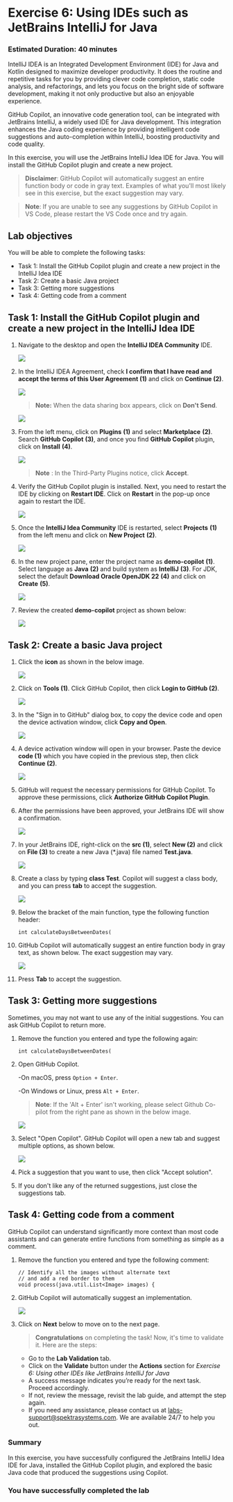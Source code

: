 # Exercise 6: Using IDEs such as JetBrains IntelliJ for Java

### Estimated Duration: 40 minutes

IntelliJ IDEA is an Integrated Development Environment (IDE) for Java and Kotlin designed to maximize developer productivity. It does the routine and repetitive tasks for you by providing clever code completion, static code analysis, and refactorings, and lets you focus on the bright side of software development, making it not only productive but also an enjoyable experience.

GitHub Copilot, an innovative code generation tool, can be integrated with JetBrains IntelliJ, a widely used IDE for Java development. This integration enhances the Java coding experience by providing intelligent code suggestions and auto-completion within IntelliJ, boosting productivity and code quality.

In this exercise, you will use the JetBrains IntelliJ Idea IDE for Java. You will install the GitHub Copilot plugin and create a new project.

>**Disclaimer**: GitHub Copilot will automatically suggest an entire function body or code in gray text. Examples of what you'll most likely see in this exercise, but the exact suggestion may vary.

>**Note**: If you are unable to see any suggestions by GitHub Copilot in VS Code, please restart the VS Code once and try again.

## Lab objectives

You will be able to complete the following tasks:

- Task 1: Install the GitHub Copilot plugin and create a new project in the IntelliJ Idea IDE
- Task 2: Create a basic Java project
- Task 3: Getting more suggestions
- Task 4: Getting code from a comment

## Task 1: Install the GitHub Copilot plugin and create a new project in the IntelliJ Idea IDE

1. Navigate to the desktop and open the **IntelliJ IDEA Community** IDE.

   ![](../media/E6-T1-S1.png)

1. In the IntelliJ IDEA Agreement, check **I confirm that I have read and accept the terms of this User Agreement (1)** and click on **Continue (2)**.

   ![](../media/E6-T1-S2.png)

   >**Note:** When the data sharing box appears, click on **Don't Send**.

   ![](../media/E6-T1-S2.1.png)

1. From the left menu, click on **Plugins** **(1)** and select **Marketplace** **(2)**. Search **GitHub Copilot** **(3)**, and once you find **GitHub Copilot** plugin, click on **Install** **(4)**.

   ![](../media/install-plugin.png)

   >**Note** : In the Third-Party Plugins notice, click **Accept**.

1. Verify the GitHub Copilot plugin is installed. Next, you need to restart the IDE by clicking on **Restart IDE**. Click on **Restart** in the pop-up once again to restart the IDE.

   ![](../media/restart-ide(1).png)

1. Once the **IntelliJ Idea Community** IDE is restarted, select **Projects** **(1)** from the left menu and click on **New Project** **(2)**.

   ![](../media/create-project.png)

1. In the new project pane, enter the project name as **demo-copilot** **(1)**. Select language as **Java** **(2)** and build system as **IntelliJ** **(3)**. For JDK, select the default **Download Oracle OpenJDK 22** **(4)** and click on **Create** **(5)**.

   ![](../media/Exercise-06-v2-02.png)

1. Review the created **demo-copilot** project as shown below:

   ![](../media/demo-copilot-project.png)

## Task 2: Create a basic Java project

1. Click the **icon** as shown in the below image. 

   ![](../media/icon.png)

1. Click on **Tools (1)**. Click GitHub Copilot, then click **Login to GitHub (2)**.

   ![](../media/login.png)

1. In the "Sign in to GitHub" dialog box, to copy the device code and open the device activation window, click **Copy and Open**.

   ![](../media/ex6-copy-code.png)

1. A device activation window will open in your browser. Paste the device **code (1)** which you have copied in the previous step, then click **Continue (2)**.

   ![](../media/ex6-device-activation.png)

1. GitHub will request the necessary permissions for GitHub Copilot. To approve these permissions, click **Authorize GitHub Copilot Plugin**.

1. After the permissions have been approved, your JetBrains IDE will show a confirmation.

   ![](../media/Exercise-06-v2-04.png)

1. In your JetBrains IDE, right-click on the **src (1)**, select **New (2)** and click on **File (3)** to create a new Java (*.java) file named **Test.java**.

   ![](../media/ex6-test-java.png)

1. Create a class by typing **class Test**. Copilot will suggest a class body, and you can press **tab** to accept the suggestion.

   ![](../media/ex6-class-test.png)

1. Below the bracket of the main function, type the following function header:

   ```
   int calculateDaysBetweenDates(
   ```

1. GitHub Copilot will automatically suggest an entire function body in gray text, as shown below. The exact suggestion may vary.

   ![](../media/ex6-days.png)

1. Press **Tab** to accept the suggestion.


## Task 3: Getting more suggestions

Sometimes, you may not want to use any of the initial suggestions. You can ask GitHub Copilot to return more.

1. Remove the function you entered and type the following again:

   ```
   int calculateDaysBetweenDates(
   ```

1. Open GitHub Copilot.

   -On macOS, press `Option + Enter`.

   -On Windows or Linux, press `Alt + Enter`.
   
   >**Note**: If the 'Alt + Enter' isn't working, please select Github Co-pilot from the right pane as shown in the below image.

   ![](../media/github.png)
   
1. Select "Open Copilot". GitHub Copilot will open a new tab and suggest multiple options, as shown below.

   ![](../media/ex6-copilot-suggestion.png)

1. Pick a suggestion that you want to use, then click "Accept solution".

1. If you don't like any of the returned suggestions, just close the suggestions tab.


## Task 4: Getting code from a comment

GitHub Copilot can understand significantly more context than most code assistants and can generate entire functions from something as simple as a comment.

1. Remove the function you entered and type the following comment:
   
   ```
   // Identify all the images without alternate text
   // and add a red border to them
   void process(java.util.List<Image> images) {  

   ```

2. GitHub Copilot will automatically suggest an implementation.
  
   ![](../media/ex6-image-suggestion.png)

   <validation step="364115e7-deff-4c32-96e9-fa5d2122a86f" />

3. Click on **Next** below to move on to the next page.

      > **Congratulations** on completing the task! Now, it's time to validate it. Here are the steps:
       
      - Go to the **Lab Validation** tab.
      - Click on the **Validate** button under the **Actions** section for *Exercise 6: Using other IDEs like JetBrains IntelliJ for Java*
      - A success message indicates you’re ready for the next task. Proceed accordingly.
      - If not, review the message, revisit the lab guide, and attempt the step again.
      - If you need any assistance, please contact us at labs-support@spektrasystems.com. We are available 24/7 to help you out.
        
### Summary

In this exercise, you have successfully configured the JetBrains IntelliJ Idea IDE for Java, installed the GitHub Copilot plugin, and explored the basic Java code that produced the suggestions using Copilot.

### You have successfully completed the lab
